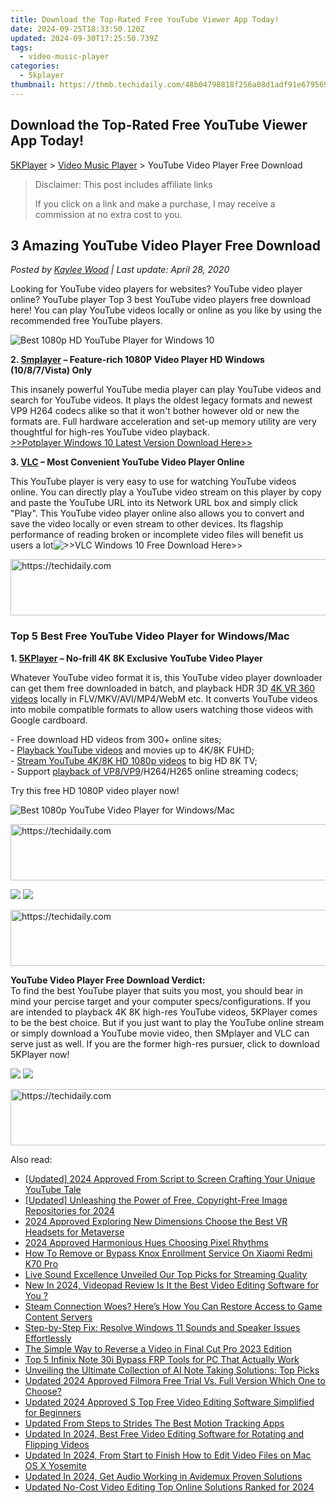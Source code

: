 ```yaml
---
title: Download the Top-Rated Free YouTube Viewer App Today!
date: 2024-09-25T18:33:50.120Z
updated: 2024-09-30T17:25:50.739Z
tags:
  - video-music-player
categories:
  - 5kplayer
thumbnail: https://thmb.techidaily.com/48b04798818f256a08d1adf91e6795699ee9e8d5020753bc2f35168b92bccdf6.jpg
---
```


## Download the Top-Rated Free YouTube Viewer App Today!

[5KPlayer](https://tools.techidaily.com/5kplayer/products/) \> [Video Music Player](https://tools.techidaily.com/5kplayer/video-music-player/) \> YouTube Video Player Free Download

>  Disclaimer: This post includes affiliate links
>
>  If you click on a link and make a purchase, I may receive a commission at no extra cost to you.
>

## 3 Amazing YouTube Video Player Free Download

 _Posted by [Kaylee Wood](https://www.quora.com/profile/Amanda-Hu-21) | Last update: April 28, 2020_

Looking for YouTube video players for websites? YouTube video player online? YouTube player Top 3 best YouTube video players free download here! You can play YouTube videos locally or online as you like by using the recommended free YouTube players.

![Best 1080p HD YouTube Player for Windows 10](https://www.5kplayer.com/video-music-player/img/5kp-1080p-video-player-zjy-002.png) 

**2\. [Smplayer](http://smplayer.sourceforge.net/) – Feature-rich 1080P Video Player HD Windows (10/8/7/Vista) Only** 

This insanely powerful YouTube media player can play YouTube videos and search for YouTube videos. It plays the oldest legacy formats and newest VP9 H264 codecs alike so that it won't bother however old or new the formats are. Full hardware acceleration and set-up memory utility are very thoughtful for high-res YouTube video playback.  
[\>>Potplayer Windows 10 Latest Version Download Here>>](https://tools.techidaily.com/5kplayer/video-music-player/)

**3\. [VLC](http://www.videolan.org/vlc/index.html) – Most Convenient YouTube Video Player Online** 

This YouTube player is very easy to use for watching YouTube videos online. You can directly play a YouTube video stream on this player by copy and paste the YouTube URL into its Network URL box and simply click "Play". This YouTube video player online also allows you to convert and save the video locally or even stream to other devices. Its flagship performance of reading broken or incomplete video files will benefit us users a lot![\>>VLC Windows 10 Free Download Here>>](https://tools.techidaily.com/5kplayer/video-music-player/)

<!-- affiliate ads begin -->
<a href="https://dhgate.sjv.io/c/5597632/1172027/12108" target="_top" id="1172027">
  <img src="//a.impactradius-go.com/display-ad/12108-1172027" border="0" alt="https://techidaily.com" width="728" height="90"/>
</a>
<img height="0" width="0" src="https://dhgate.sjv.io/i/5597632/1172027/12108" style="position:absolute;visibility:hidden;" border="0" />
<!-- affiliate ads end -->

### Top 5 Best Free YouTube Video Player for Windows/Mac

**1\. [5KPlayer](https://tools.techidaily.com/5kplayer/products/) – No-frill 4K 8K Exclusive YouTube Video Player** 

Whatever YouTube video format it is, this YouTube video player downloader can get them free downloaded in batch, and playback HDR 3D [4K VR 360 videos](https://tools.techidaily.com/5kplayer/youtube-download/) locally in FLV/MKV/AVI/MP4/WebM etc. It converts YouTube videos into mobile compatible formats to allow users watching those videos with Google cardboard. 

\- Free download HD videos from 300+ online sites;  
\- [Playback YouTube videos](https://tools.techidaily.com/5kplayer/video-music-player/) and movies up to 4K/8K FUHD;  
\- [Stream YouTube 4K/8K HD 1080p videos](https://tools.techidaily.com/5kplayer/airplay/) to big HD 8K TV;  
\- Support [playback of VP8/VP9](https://tools.techidaily.com/5kplayer/video-music-player/)/H264/H265 online streaming codecs;

Try this free HD 1080P video player now!

![Best 1080p YouTube Video Player for Windows/Mac](https://www.5kplayer.com/video-music-player/img/youtube-0119-01.png) 

<!-- affiliate ads begin -->
<a href="https://ephamedtechinc.pxf.io/c/5597632/2123508/26400" target="_top" id="2123508">
  <img src="//a.impactradius-go.com/display-ad/26400-2123508" border="0" alt="https://techidaily.com" width="728" height="90"/>
</a>
<img height="0" width="0" src="https://ephamedtechinc.pxf.io/i/5597632/2123508/26400" style="position:absolute;visibility:hidden;" border="0" />
<!-- affiliate ads end -->

[![](https://www.5kplayer.com/video-music-player/../button/freedownwhitewin.png)](https://tools.techidaily.com/5kplayer/products/) [![](https://www.5kplayer.com/video-music-player/../button/freedownbackmac.png)](https://tools.techidaily.com/5kplayer/products/) 

<!-- affiliate ads begin -->
<a href="https://appsumo.8odi.net/c/5597632/2037334/7443" target="_top" id="2037334">
  <img src="//a.impactradius-go.com/display-ad/7443-2037334" border="0" alt="https://techidaily.com" width="728" height="90"/>
</a>
<img height="0" width="0" src="https://appsumo.8odi.net/i/5597632/2037334/7443" style="position:absolute;visibility:hidden;" border="0" />
<!-- affiliate ads end -->

**YouTube Video Player Free Download Verdict:**  
To find the best YouTube player that suits you most, you should bear in mind your percise target and your computer specs/configurations. If you are intended to playback 4K 8K high-res YouTube videos, 5KPlayer comes to be the best choice. But if you just want to play the YouTube online stream or simply download a YouTube movie video, then SMplayer and VLC can serve just as well. If you are the former high-res pursuer, click to download 5KPlayer now!

[![](https://www.5kplayer.com/video-music-player/../button/freedownwhitewin.png)](https://tools.techidaily.com/5kplayer/products/) [![](https://www.5kplayer.com/video-music-player/../button/freedownbackmac.png)](https://tools.techidaily.com/5kplayer/products/)

<!-- affiliate ads begin -->
<a href="https://appsumo.8odi.net/c/5597632/2037356/7443" target="_top" id="2037356">
  <img src="//a.impactradius-go.com/display-ad/7443-2037356" border="0" alt="https://techidaily.com" width="728" height="90"/>
</a>
<img height="0" width="0" src="https://appsumo.8odi.net/i/5597632/2037356/7443" style="position:absolute;visibility:hidden;" border="0" />
<!-- affiliate ads end -->

<ins class="adsbygoogle"
     style="display:block"
     data-ad-format="autorelaxed"
     data-ad-client="ca-pub-7571918770474297"
     data-ad-slot="1223367746"></ins>

<ins class="adsbygoogle"
     style="display:block"
     data-ad-client="ca-pub-7571918770474297"
     data-ad-slot="8358498916"
     data-ad-format="auto"
     data-full-width-responsive="true"></ins>

<span class="atpl-alsoreadstyle">Also read:</span>
<div><ul>
<li><a href="https://eaxpv-info.techidaily.com/updated-2024-approved-from-script-to-screen-crafting-your-unique-youtube-tale/"><u>[Updated] 2024 Approved From Script to Screen Crafting Your Unique YouTube Tale</u></a></li>
<li><a href="https://article-tips.techidaily.com/updated-unleashing-the-power-of-free-copyright-free-image-repositories-for-2024/"><u>[Updated] Unleashing the Power of Free, Copyright-Free Image Repositories for 2024</u></a></li>
<li><a href="https://fox-glue.techidaily.com/2024-approved-exploring-new-dimensions-choose-the-best-vr-headsets-for-metaverse/"><u>2024 Approved Exploring New Dimensions Choose the Best VR Headsets for Metaverse</u></a></li>
<li><a href="https://some-techniques.techidaily.com/2024-approved-harmonious-hues-choosing-pixel-rhythms/"><u>2024 Approved Harmonious Hues Choosing Pixel Rhythms</u></a></li>
<li><a href="https://unlock-android.techidaily.com/how-to-remove-or-bypass-knox-enrollment-service-on-xiaomi-redmi-k70-pro-by-drfone-android/"><u>How To Remove or Bypass Knox Enrollment Service On Xiaomi Redmi K70 Pro</u></a></li>
<li><a href="https://extra-lessons.techidaily.com/live-sound-excellence-unveiled-our-top-picks-for-streaming-quality/"><u>Live Sound Excellence Unveiled Our Top Picks for Streaming Quality</u></a></li>
<li><a href="https://video-ai-editor.techidaily.com/new-in-2024-videopad-review-is-it-the-best-video-editing-software-for-you/"><u>New In 2024, Videopad Review Is It the Best Video Editing Software for You ?</u></a></li>
<li><a href="https://win-howtos.techidaily.com/steam-connection-woes-heres-how-you-can-restore-access-to-game-content-servers/"><u>Steam Connection Woes? Here’s How You Can Restore Access to Game Content Servers</u></a></li>
<li><a href="https://easy-unlock-android.techidaily.com/step-by-step-fix-resolve-windows-11-sounds-and-speaker-issues-effortlessly/"><u>Step-by-Step Fix: Resolve Windows 11 Sounds and Speaker Issues Effortlessly</u></a></li>
<li><a href="https://video-ai-editor.techidaily.com/the-simple-way-to-reverse-a-video-in-final-cut-pro-2023-edition/"><u>The Simple Way to Reverse a Video in Final Cut Pro 2023 Edition</u></a></li>
<li><a href="https://bypass-frp.techidaily.com/top-5-infinix-note-30i-bypass-frp-tools-for-pc-that-actually-work-by-drfone-android/"><u>Top 5 Infinix Note 30i Bypass FRP Tools for PC That Actually Work</u></a></li>
<li><a href="https://tech-haven.techidaily.com/unveiling-the-ultimate-collection-of-ai-note-taking-solutions-top-picks/"><u>Unveiling the Ultimate Collection of AI Note Taking Solutions: Top Picks</u></a></li>
<li><a href="https://video-ai-editor.techidaily.com/updated-2024-approved-filmora-free-trial-vs-full-version-which-one-to-choose/"><u>Updated 2024 Approved Filmora Free Trial Vs. Full Version Which One to Choose?</u></a></li>
<li><a href="https://video-ai-editor.techidaily.com/updated-2024-approved-s-top-free-video-editing-software-simplified-for-beginners/"><u>Updated 2024 Approved S Top Free Video Editing Software Simplified for Beginners</u></a></li>
<li><a href="https://video-ai-editor.techidaily.com/updated-from-steps-to-strides-the-best-motion-tracking-apps/"><u>Updated From Steps to Strides The Best Motion Tracking Apps</u></a></li>
<li><a href="https://video-ai-editor.techidaily.com/updated-in-2024-best-free-video-editing-software-for-rotating-and-flipping-videos/"><u>Updated In 2024, Best Free Video Editing Software for Rotating and Flipping Videos</u></a></li>
<li><a href="https://video-ai-editor.techidaily.com/updated-in-2024-from-start-to-finish-how-to-edit-video-files-on-mac-os-x-yosemite/"><u>Updated In 2024, From Start to Finish How to Edit Video Files on Mac OS X Yosemite</u></a></li>
<li><a href="https://video-ai-editor.techidaily.com/updated-in-2024-get-audio-working-in-avidemux-proven-solutions/"><u>Updated In 2024, Get Audio Working in Avidemux Proven Solutions</u></a></li>
<li><a href="https://video-ai-editor.techidaily.com/updated-no-cost-video-editing-top-online-solutions-ranked-for-2024/"><u>Updated No-Cost Video Editing Top Online Solutions Ranked for 2024</u></a></li>
</ul></div>

